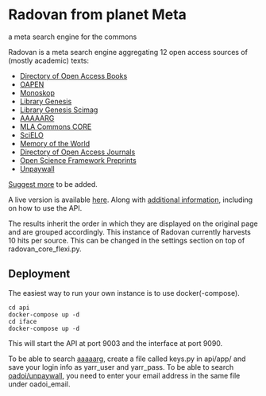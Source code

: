 # Radovan from planet Meta
a meta search engine for the commons

Radovan is a meta search engine aggregating 12 open access sources of (mostly academic) texts:

- [Directory of Open Access Books](https://www.doabooks.org/)
- [OAPEN](http://www.oapen.org/home)
- [Monoskop](https://monoskop.org/Monoskop)
- [Library Genesis](http://gen.lib.rus.ec/)
- [Library Genesis Scimag](http://gen.lib.rus.ec/scimag/index.php)
- [AAAAARG](http://aaaaarg.fail)
- [MLA Commons CORE](https://mla.hcommons.org/deposits)
- [SciELO](http://www.scielo.org/)
- [Memory of the World](http://library.memoryoftheworld.org)
- [Directory of Open Access Journals](https://doaj.org/)
- [Open Science Framework Preprints](https://osf.io/search/)
- [Unpaywall](https://unpaywall.org/data)

[Suggest more](https://pad.riseup.net/p/radovan_sources-keep) to be added.

A live version is available [here](https://yurisearch.coventry.ac.uk/radovan/). Along with [additional information](https://yurisearch.coventry.ac.uk/radovan/about), including on how to use the API.

The results inherit the order in which they are displayed on the original page and are grouped accordingly. This instance of Radovan currently harvests 10 hits per source. This can be changed in the settings section on top of radovan_core_flexi.py.

## Deployment

The easiest way to run your own instance is to use docker(-compose).

```
cd api
docker-compose up -d
cd iface
docker-compose up -d
```

This will start the API at port 9003 and the interface at port 9090.

To be able to search [aaaaarg](https://aaaaarg.fail/), create a file called keys.py in api/app/ and save your login info as yarr_user and yarr_pass.
To be able to search [oadoi/unpaywall](https://api.unpaywall.org/v2/), you need to enter your email address in the same file under oadoi_email.
